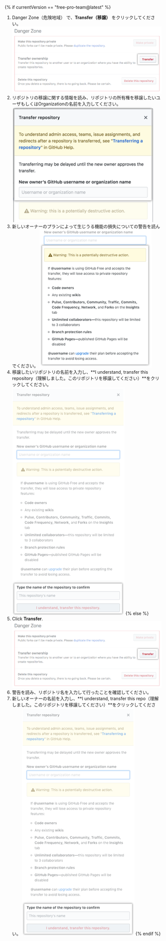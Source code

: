 {% if currentVersion == "free-pro-team@latest" %}
1. Danger Zone（危険地域） で、**Transfer（移譲）** をクリックしてください。 ![移譲ボタン](/assets/images/help/repository/repo-transfer.png)
1. リポジトリの移譲に関する情報を読み、リポジトリの所有権を移譲したいユーザもしくはOrganizationの名前を入力してください。 ![リポジトリの移譲に関する情報と、新しいオーナーのユーザ名を入力するフィールド](/assets/images/help/repository/transfer-repo-new-owner-name.png)
1. 新しいオーナーのプランによって生じうる機能の損失についての警告を読んでください。 ![無料製品を使っている人物へのリポジトリの移譲に関する警告](/assets/images/help/repository/repo-transfer-free-plan-warnings.png)
1. 移譲したいリポジトリの名前を入力し、**I understand, transfer this repository（理解しました。このリポジトリを移譲してください）**をクリックしてください。 ![移譲ボタン](/assets/images/help/repository/repo-transfer-complete.png)
{% else %}
1. Click **Transfer**. ![移譲ボタン](/assets/images/help/repository/repo-transfer.png)
1. 警告を読み、リポジトリ名を入力して行ったことを確認してください。
1. 新しいオーナーの名前を入力し、**I understand, transfer this repo（理解しました。このリポジトリを移譲してください）**をクリックしてください。 ![移譲ボタン](/assets/images/help/repository/repo-transfer-complete.png)
{% endif %}
